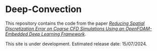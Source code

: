# Deep-Convection
This repository contains the code from the paper [_Reducing Spatial Discretization Error on Coarse CFD Simulations Using an OpenFOAM-Embedded Deep Learning Framework_](https://arxiv.org/abs/2405.07441).

This site is under development. Estimated release date: 15/07/2024.
